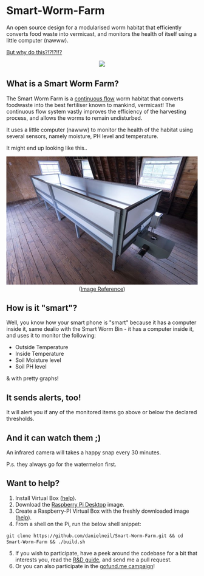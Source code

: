 # Smart-Worm-Farm

An open source design for a modularised worm habitat that efficiently converts food waste into vermicast, and monitors the health of itself using a little computer (nawww). 

[But why do this?!?!?!!?](https://github.com/danielneil/Smart-Worm-Bin/blob/main/mantra.md)

<p align="center">
  <img src="https://github.com/danielneil/Smart-Worm-Farm/blob/main/images/cad-concept2.png?raw=true">
</p>

## What is a Smart Worm Farm? 

The Smart Worm Farm is a [continuous flow](https://urbanwormcompany.com/complete-guide-to-continuous-flow-vermicomposting/) worm habitat that converts foodwaste into the best fertiliser known to mankind, vermicast! The continuous flow system vastly improves the efficiency of the harvesting process, and allows the worms to remain undisturbed.   

It uses a little computer (nawww) to monitor the health of the habitat using several sensors, namely moisture, PH level and temperature.

It might end up looking like this..

<p align="center">
  <img src="https://github.com/danielneil/Smart-Worm-Bin/blob/main/images/cf-bin.jpg?raw=true">
  <br />
  (<a href ="https://urbanwormcompany.com/complete-guide-to-continuous-flow-vermicomposting">Image Reference</a>)
</p>

## How is it "smart"? 

Well, you know how your smart phone is "smart" because it has a computer inside it, same dealio with the Smart Worm Bin - it has a computer inside it, and uses it to monitor the following: 

* Outside Temperature
* Inside Temperature 
* Soil Moisture level
* Soil PH level 

& with pretty graphs!

## It sends alerts, too!

It will alert you if any of the monitored items go above or below the declared thresholds. 

## And it can watch them ;)

An infrared camera will takes a happy snap every 30 minutes. 

P.s. they always go for the watermelon first. 

## Want to help? 

1. Install Virtual Box ([help](https://www.virtualbox.org/manual/ch02.html)).
2. Download the [Raspberry Pi Desktop](https://www.raspberrypi.org/software/raspberry-pi-desktop/) image.
3. Create a Raspberry-PI Virtual Box with the freshly downloaded image ([help](https://roboticsbackend.com/install-raspbian-desktop-on-a-virtual-machine-virtualbox/)).
4. From a shell on the Pi, run the below shell snippet:
``` 
git clone https://github.com/danielneil/Smart-Worm-Farm.git && cd Smart-Worm-Farm && ./build.sh
```
5. If you wish to participate, have a peek around the codebase for a bit that interests you, read the [R&D guide](https://github.com/danielneil/Smart-Worm-Bin/tree/main/research), and send me a pull request. 
6. Or you can also participate in the [gofund.me campaign](https://gofund.me/1dbc1ac6)!
